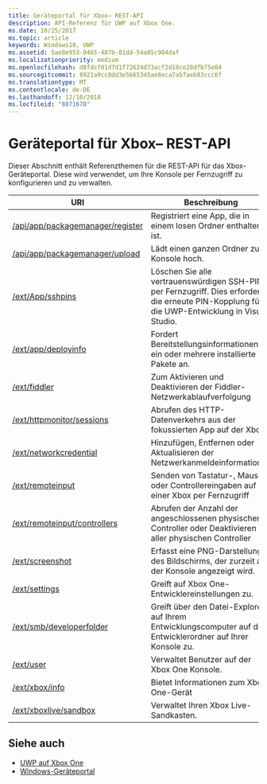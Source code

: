 ```yaml
---
title: Geräteportal für Xbox– REST-API
description: API-Referenz für UWP auf Xbox One.
ms.date: 10/25/2017
ms.topic: article
keywords: Windows10, UWP
ms.assetid: 5ae8e953-0465-487b-81dd-54a85c904daf
ms.localizationpriority: medium
ms.openlocfilehash: d8fdcf01d7d1f72624d73acf2d10ce28dfb75e04
ms.sourcegitcommit: 8921a9cc0dd3e5665345ae8eca7ab7aeb83ccc6f
ms.translationtype: MT
ms.contentlocale: de-DE
ms.lasthandoff: 12/10/2018
ms.locfileid: "8871678"
---
```

# <a name="xbox-device-portal-rest-api"></a>Geräteportal für Xbox– REST-API

Dieser Abschnitt enthält Referenzthemen für die REST-API für das Xbox-Geräteportal. Diese wird verwendet, um Ihre Konsole per Fernzugriff zu konfigurieren und zu verwalten.

| URI        | Beschreibung |
|------------|-------------|
|[/api/app/packagemanager/register](wdp-loose-folder-register-api.md)| Registriert eine App, die in einem losen Ordner enthalten ist. |
|[/api/app/packagemanager/upload](wdp-folder-upload.md)| Lädt einen ganzen Ordner zur Konsole hoch. |
|[/ext/App/sshpins](uwp-sshpins-api.md)| Löschen Sie alle vertrauenswürdigen SSH-PINs per Fernzugriff. Dies erfordert die erneute PIN-Kopplung für die UWP-Entwicklung in Visual Studio. |
|[/ext/app/deployinfo](uwp-deployinfo-api.md)| Fordert Bereitstellungsinformationen für ein oder mehrere installierte Pakete an. |
|[/ext/fiddler](wdp-fiddler-api.md)| Zum Aktivieren und Deaktivieren der Fiddler-Netzwerkablaufverfolgung |
|[/ext/httpmonitor/sessions](wdp-httpMonitor-api.md)| Abrufen des HTTP-Datenverkehrs aus der fokussierten App auf der Xbox |
|[/ext/networkcredential](uwp-networkcredentials-api.md)| Hinzufügen, Entfernen oder Aktualisieren der Netzwerkanmeldeinformationen |
|[/ext/remoteinput](uwp-remoteinput-api.md)| Senden von Tastatur-, Maus- oder Controllereingaben auf einer Xbox per Fernzugriff |
|[/ext/remoteinput/controllers](uwp-remoteinput-controllers-api.md)| Abrufen der Anzahl der angeschlossenen physischen Controller oder Deaktivieren aller physischen Controller |
|[/ext/screenshot](wdp-media-capture-api.md)| Erfasst eine PNG-Darstellung des Bildschirms, der zurzeit auf der Konsole angezeigt wird. |
|[/ext/settings](wdp-xboxsettings-api.md)| Greift auf Xbox One-Entwicklereinstellungen zu. |
|[/ext/smb/developerfolder](wdp-smb-api.md)| Greift über den Datei-Explorer auf Ihrem Entwicklungscomputer auf den Entwicklerordner auf Ihrer Konsole zu. |
|[/ext/user](wdp-user-management.md)| Verwaltet Benutzer auf der Xbox One Konsole. |
|[/ext/xbox/info](wdp-xboxinfo-api.md)| Bietet Informationen zum Xbox One-Gerät |
|[/ext/xboxlive/sandbox](wdp-sandbox-api.md)| Verwaltet Ihren Xbox Live-Sandkasten. |

## <a name="see-also"></a>Siehe auch

- [UWP auf Xbox One](index.md)
- [Windows-Geräteportal](../debug-test-perf/device-portal.md)